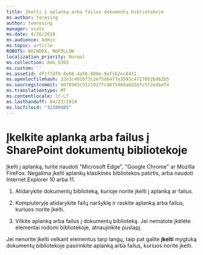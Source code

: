 ```yaml
---
title: Įkelti į aplanką arba failus dokumentų bibliotekoje
ms.author: toresing
author: tomresing
manager: scotv
ms.date: 4/26/2018
ms.audience: Admin
ms.topic: article
ROBOTS: NOINDEX, NOFOLLOW
localization_priority: Normal
ms.collection: Adm_O365
ms.custom: ''
ms.assetid: df1ffdf0-8e08-4a56-880e-8ef162ec8431
ms.openlocfilehash: 32e3c4016f3c2ef5d6477e3593c4717802bd62b5
ms.sourcegitcommit: 9d78905c512192ffc4675468abd2efc5f2e4baf4
ms.translationtype: MT
ms.contentlocale: lt-LT
ms.lasthandoff: 04/23/2019
ms.locfileid: "32389485"
---
```

# <a name="upload-a-folder-or-files-to-a-sharepoint-document-library"></a>Įkelkite aplanką arba failus į SharePoint dokumentų bibliotekoje

Įkelti į aplanką, turite naudoti "Microsoft Edge", "Google Chrome" ar Mozilla FireFox. Negalima įkelti aplankų klasikinės bibliotekos patirtis, arba naudoti Internet Explorer 10 arba 11.
  
1. Atidarykite dokumentų biblioteką, kurioje norite įkelti į aplanką ar failus.
    
2. Kompiuteryje atidarykite failų naršyklę ir raskite aplanką arba failus, kuriuos norite įkelti.
    
3. Vilkite aplanką arba failus į dokumentų biblioteką. Jei nematote įkėlėte elementai rodomi bibliotekoje, atnaujinkite puslapį. 
    
Jei nenorite įkelti velkant elementus tarp langų, taip pat galite **įkelti** mygtuką dokumentų bibliotekoje pasirinkite aplanką arba failus, kuriuos norite įkelti. 
  

